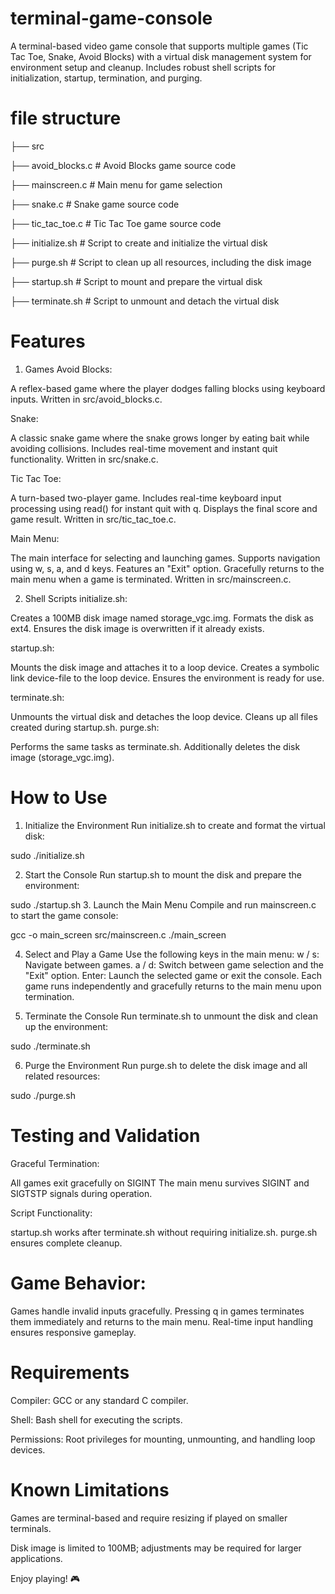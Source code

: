# terminal-game-console
A terminal-based video game console that supports multiple games (Tic Tac Toe, Snake, Avoid Blocks) with a virtual disk management system for environment setup and cleanup. Includes robust shell scripts for initialization, startup, termination, and purging.

# file structure

├── src

   ├── avoid_blocks.c        # Avoid Blocks game source code
   
   ├── mainscreen.c          # Main menu for game selection
   
   ├── snake.c               # Snake game source code
   
   ├── tic_tac_toe.c         # Tic Tac Toe game source code
   
├── initialize.sh            # Script to create and initialize the virtual disk

├── purge.sh                 # Script to clean up all resources, including the disk image

├── startup.sh               # Script to mount and prepare the virtual disk

├── terminate.sh             # Script to unmount and detach the virtual disk


# Features
1. Games
Avoid Blocks:

A reflex-based game where the player dodges falling blocks using keyboard inputs.
Written in src/avoid_blocks.c.

Snake:

A classic snake game where the snake grows longer by eating bait while avoiding collisions.
Includes real-time movement and instant quit functionality.
Written in src/snake.c.

Tic Tac Toe:

A turn-based two-player game.
Includes real-time keyboard input processing using read() for instant quit with q.
Displays the final score and game result.
Written in src/tic_tac_toe.c.

Main Menu:

The main interface for selecting and launching games.
Supports navigation using w, s, a, and d keys.
Features an "Exit" option.
Gracefully returns to the main menu when a game is terminated.
Written in src/mainscreen.c.

2. Shell Scripts
initialize.sh:

Creates a 100MB disk image named storage_vgc.img.
Formats the disk as ext4.
Ensures the disk image is overwritten if it already exists.

startup.sh:

Mounts the disk image and attaches it to a loop device.
Creates a symbolic link device-file to the loop device.
Ensures the environment is ready for use.

terminate.sh:

Unmounts the virtual disk and detaches the loop device.
Cleans up all files created during startup.sh.
purge.sh:

Performs the same tasks as terminate.sh.
Additionally deletes the disk image (storage_vgc.img).
# How to Use

1. Initialize the Environment
Run initialize.sh to create and format the virtual disk:

sudo ./initialize.sh

2. Start the Console
Run startup.sh to mount the disk and prepare the environment:

sudo ./startup.sh
3. Launch the Main Menu
Compile and run mainscreen.c to start the game console:

gcc -o main_screen src/mainscreen.c
./main_screen

4. Select and Play a Game
Use the following keys in the main menu:
w / s: Navigate between games.
a / d: Switch between game selection and the "Exit" option.
Enter: Launch the selected game or exit the console.
Each game runs independently and gracefully returns to the main menu upon termination.

5. Terminate the Console
Run terminate.sh to unmount the disk and clean up the environment:

sudo ./terminate.sh

6. Purge the Environment
Run purge.sh to delete the disk image and all related resources:

sudo ./purge.sh

# Testing and Validation

Graceful Termination:

All games exit gracefully on SIGINT
The main menu survives SIGINT and SIGTSTP signals during operation.

Script Functionality:

startup.sh works after terminate.sh without requiring initialize.sh.
purge.sh ensures complete cleanup.

# Game Behavior:

Games handle invalid inputs gracefully.
Pressing q in games terminates them immediately and returns to the main menu.
Real-time input handling ensures responsive gameplay.


# Requirements

Compiler: GCC or any standard C compiler.

Shell: Bash shell for executing the scripts.

Permissions: Root privileges for mounting, unmounting, and handling loop devices.

# Known Limitations

Games are terminal-based and require resizing if played on smaller terminals.

Disk image is limited to 100MB; adjustments may be required for larger applications.


Enjoy playing! 🎮

